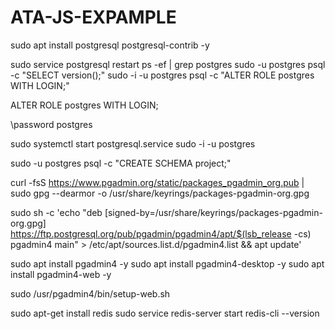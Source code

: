 # ATA-JS-EXPAMPLE






sudo apt install postgresql postgresql-contrib -y

sudo service postgresql restart
ps -ef | grep postgres
sudo -u postgres psql -c "SELECT version();"
sudo -i -u postgres psql -c "ALTER ROLE postgres WITH LOGIN;"


ALTER ROLE postgres WITH LOGIN;


\password postgres

sudo systemctl start postgresql.service
sudo -i -u postgres

sudo -u postgres psql -c "CREATE SCHEMA project;"

curl -fsS https://www.pgadmin.org/static/packages_pgadmin_org.pub | sudo gpg --dearmor -o /usr/share/keyrings/packages-pgadmin-org.gpg


sudo sh -c 'echo "deb [signed-by=/usr/share/keyrings/packages-pgadmin-org.gpg] https://ftp.postgresql.org/pub/pgadmin/pgadmin4/apt/$(lsb_release -cs) pgadmin4 main" > /etc/apt/sources.list.d/pgadmin4.list && apt update'

sudo apt install pgadmin4 -y
sudo apt install pgadmin4-desktop -y
sudo apt install pgadmin4-web -y

sudo /usr/pgadmin4/bin/setup-web.sh



sudo apt-get install redis
sudo service redis-server start
redis-cli --version